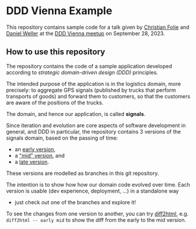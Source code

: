 # DDD Vienna Example

This repository contains sample code for a talk given
by [Christian Folie](https://github.com/Nagelfar) and
[Daniel Weller](https://github.com/danielweller-swp) at
the [DDD Vienna meetup](https://www.meetup.com/ddd-vienna/) on
September 28, 2023.

## How to use this repository

The repository contains the code of a sample application
developed according to *strategic domain-driven design (DDD)*
principles.

The intended purpose of the application is in
the logistics domain, more precisely: to aggregate GPS signals
(published by trucks that perform transports of goods)
and forward them to customers, so that the customers are aware
of the positions of the trucks.

The domain, and hence our application, is called **signals**.

Since iteration and evolution are core aspects of software development
in general, and DDD in particular, the repository contains
3 versions of the signals domain, based on the passing of time: 
- an [early version](https://github.com/danielweller-swp/ddd-vienna-example/tree/early),
- a ["mid" version](https://github.com/danielweller-swp/ddd-vienna-example/tree/mid), and
- a [late version](https://github.com/danielweller-swp/ddd-vienna-example/tree/late).

These versions are modelled as branches in this git repository.

The intention is to show how how our domain code evolved over time. Each
version is usable (dev experience, deployment, ...) in a standalone way
- just check out one of the branches and explore it!

To see the changes from one version to another, you can try
[diff2html](https://diff2html.xyz/), e.g. `diff2html -- early mid` to
show the diff from the early to the mid version.